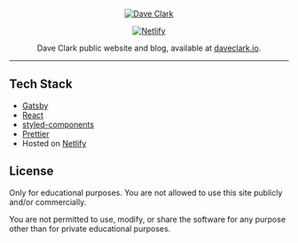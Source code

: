 <p align="center">
    <a href="https://daveclark.io">
        <img
            src="https://i.imgur.com/rHxuugG.png"
        alt="Dave Clark"
        title="Dave Clark"
        />
    </a>
</p>

<p align="center">
    <a href="https://app.netlify.com/sites/daveclarkio/deploys">
    <img
      src="https://api.netlify.com/api/v1/badges/929e9ff6-f26b-4b02-b072-ae9bcce6cabf/deploy-status"
      alt="Netlify"
    />
  </a>
  </p>

  <p align="center">
    Dave Clark public website and blog, available at <a href="https://daveclark.io">daveclark.io</a>.
  </p>

---

## Tech Stack

-   [Gatsby](https://www.gatsbyjs.org/)
-   [React](https://github.com/facebook/react)
-   [styled-components](https://github.com/styled-components/styled-components)
-   [Prettier](https://github.com/prettier/prettier)
-   Hosted on [Netlify](https://www.netlify.com/)

## License

Only for educational purposes. You are not allowed to use this site publicly and/or commercially.

You are not permitted to use, modify, or share the software for any purpose other than for private educational purposes.
